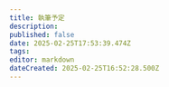```yaml
---
title: 執筆予定
description: 
published: false
date: 2025-02-25T17:53:39.474Z
tags: 
editor: markdown
dateCreated: 2025-02-25T16:52:28.500Z
---
```


<blockquote class="twitter-tweet" data-theme="dark" data-dnt="true"><a href="https://twitter.com/meitetsu600V/status/1893843099752726790?ref_src=twsrc%5Etfw"></a></blockquote>
<blockquote class="twitter-tweet" data-theme="dark" data-dnt="true"><a href="https://twitter.com/meitetsu600V/status/1890599803995754569?ref_src=twsrc%5Etfw"></a></blockquote>
<blockquote class="twitter-tweet" data-theme="dark" data-dnt="true"><a href="https://twitter.com/meitetsu600V/status/1885872598955016620?ref_src=twsrc%5Etfw"></a></blockquote>
<blockquote class="twitter-tweet" data-theme="dark" data-dnt="true"><a href="https://twitter.com/meitetsu600V/status/1884542718808134035?ref_src=twsrc%5Etfw"></a></blockquote>
<blockquote class="twitter-tweet" data-theme="dark" data-dnt="true"><a href="https://twitter.com/meitetsu600V/status/1877753816998904197?ref_src=twsrc%5Etfw"></a></blockquote>
<blockquote class="twitter-tweet" data-theme="dark" data-dnt="true"><a href="https://twitter.com/meitetsu600V/status/1876576999139099067?ref_src=twsrc%5Etfw"></a></blockquote>
<blockquote class="twitter-tweet" data-theme="dark" data-dnt="true"><a href="https://twitter.com/meitetsu600V/status/1873710256800628836?ref_src=twsrc%5Etfw"></a></blockquote>
<blockquote class="twitter-tweet" data-theme="dark" data-dnt="true"><a href="https://twitter.com/meitetsu600V/status/1873221316276568314?ref_src=twsrc%5Etfw"></a></blockquote>
<blockquote class="twitter-tweet" data-theme="dark" data-dnt="true"><a href="https://twitter.com/meitetsu600V/status/1858069422843265134?ref_src=twsrc%5Etfw"></a></blockquote>
<blockquote class="twitter-tweet" data-theme="dark" data-dnt="true"><a href="https://twitter.com/meitetsu600V/status/1857354474647605578?ref_src=twsrc%5Etfw"></a></blockquote>
<blockquote class="twitter-tweet" data-theme="dark" data-dnt="true"><a href="https://twitter.com/meitetsu600V/status/1856673516994854945?ref_src=twsrc%5Etfw"></a></blockquote>
<blockquote class="twitter-tweet" data-theme="dark" data-dnt="true"><a href="https://twitter.com/meitetsu600V/status/1856271984033968344?ref_src=twsrc%5Etfw"></a></blockquote>
<blockquote class="twitter-tweet" data-theme="dark" data-dnt="true"><a href="https://twitter.com/meitetsu600V/status/1856271718379036890?ref_src=twsrc%5Etfw"></a></blockquote>
<blockquote class="twitter-tweet" data-theme="dark" data-dnt="true"><a href="https://twitter.com/meitetsu600V/status/1855988420822413799?ref_src=twsrc%5Etfw"></a></blockquote>
<blockquote class="twitter-tweet" data-theme="dark" data-dnt="true"><a href="https://twitter.com/meitetsu600V/status/1855813830867370474?ref_src=twsrc%5Etfw"></a></blockquote>
<blockquote class="twitter-tweet" data-theme="dark" data-dnt="true"><a href="https://twitter.com/meitetsu600V/status/1855531624785678582?ref_src=twsrc%5Etfw"></a></blockquote>
<blockquote class="twitter-tweet" data-theme="dark" data-dnt="true"><a href="https://twitter.com/meitetsu600V/status/1853390499367014668?ref_src=twsrc%5Etfw"></a></blockquote>
<blockquote class="twitter-tweet" data-theme="dark" data-dnt="true"><a href="https://twitter.com/meitetsu600V/status/1849800038316376520?ref_src=twsrc%5Etfw"></a></blockquote>
<blockquote class="twitter-tweet" data-theme="dark" data-dnt="true"><a href="https://twitter.com/meitetsu600V/status/1848299661930680636?ref_src=twsrc%5Etfw"></a></blockquote>
<blockquote class="twitter-tweet" data-theme="dark" data-dnt="true"><a href="https://twitter.com/meitetsu600V/status/1833081868021051859?ref_src=twsrc%5Etfw"></a></blockquote>
<blockquote class="twitter-tweet" data-theme="dark" data-dnt="true"><a href="https://twitter.com/meitetsu600V/status/1830566078982070380?ref_src=twsrc%5Etfw"></a></blockquote>
<blockquote class="twitter-tweet" data-theme="dark" data-dnt="true"><a href="https://twitter.com/meitetsu600V/status/1809006042950611247?ref_src=twsrc%5Etfw"></a></blockquote>
<blockquote class="twitter-tweet" data-theme="dark" data-dnt="true"><a href="https://twitter.com/meitetsu600V/status/1806881044848918646?ref_src=twsrc%5Etfw"></a></blockquote>
<blockquote class="twitter-tweet" data-theme="dark" data-dnt="true"><a href="https://twitter.com/meitetsu600V/status/1794402366885871930?ref_src=twsrc%5Etfw"></a></blockquote>
<blockquote class="twitter-tweet" data-theme="dark" data-dnt="true"><a href="https://twitter.com/meitetsu600V/status/1789913585327415567?ref_src=twsrc%5Etfw"></a></blockquote>
<blockquote class="twitter-tweet" data-theme="dark" data-dnt="true"><a href="https://twitter.com/meitetsu600V/status/1770762476428157068?ref_src=twsrc%5Etfw"></a></blockquote>
<blockquote class="twitter-tweet" data-theme="dark" data-dnt="true"><a href="https://twitter.com/meitetsu600V/status/1769939056694362304?ref_src=twsrc%5Etfw"></a></blockquote>
<blockquote class="twitter-tweet" data-theme="dark" data-dnt="true"><a href="https://twitter.com/meitetsu600V/status/1751100886536106398?ref_src=twsrc%5Etfw"></a></blockquote>
<blockquote class="twitter-tweet" data-theme="dark" data-dnt="true"><a href="https://twitter.com/meitetsu600V/status/1709133436995195317?ref_src=twsrc%5Etfw"></a></blockquote>
<blockquote class="twitter-tweet" data-theme="dark" data-dnt="true"><a href="https://twitter.com/meitetsu600V/status/1708820447511633983?ref_src=twsrc%5Etfw"></a></blockquote>
<blockquote class="twitter-tweet" data-theme="dark" data-dnt="true"><a href="https://twitter.com/meitetsu600V/status/1692853201874436230?ref_src=twsrc%5Etfw"></a></blockquote>
<blockquote class="twitter-tweet" data-theme="dark" data-dnt="true"><a href="https://twitter.com/meitetsu600V/status/1690073022424842242?ref_src=twsrc%5Etfw"></a></blockquote>
<blockquote class="twitter-tweet" data-theme="dark" data-dnt="true"><a href="https://twitter.com/meitetsu600V/status/1684518039499460608?ref_src=twsrc%5Etfw"></a></blockquote>
<blockquote class="twitter-tweet" data-theme="dark" data-dnt="true"><a href="https://twitter.com/meitetsu600V/status/1683077061987143682?ref_src=twsrc%5Etfw"></a></blockquote>
<blockquote class="twitter-tweet" data-theme="dark" data-dnt="true"><a href="https://twitter.com/meitetsu600V/status/1682580836363931649?ref_src=twsrc%5Etfw"></a></blockquote>
<blockquote class="twitter-tweet" data-theme="dark" data-dnt="true"><a href="https://twitter.com/meitetsu600V/status/1668817343617843201?ref_src=twsrc%5Etfw"></a></blockquote>
<blockquote class="twitter-tweet" data-theme="dark" data-dnt="true"><a href="https://twitter.com/meitetsu600V/status/1667721378139889665?ref_src=twsrc%5Etfw"></a></blockquote>
<blockquote class="twitter-tweet" data-theme="dark" data-dnt="true"><a href="https://twitter.com/meitetsu600V/status/1667669056969916421?ref_src=twsrc%5Etfw"></a></blockquote>
<blockquote class="twitter-tweet" data-theme="dark" data-dnt="true"><a href="https://twitter.com/meitetsu600V/status/1665177806551281664?ref_src=twsrc%5Etfw"></a></blockquote>
<blockquote class="twitter-tweet" data-theme="dark" data-dnt="true"><a href="https://twitter.com/meitetsu600V/status/1664878053867286530?ref_src=twsrc%5Etfw"></a></blockquote>
<blockquote class="twitter-tweet" data-theme="dark" data-dnt="true"><a href="https://twitter.com/meitetsu600V/status/1648609673686421504?ref_src=twsrc%5Etfw"></a></blockquote>
<blockquote class="twitter-tweet" data-theme="dark" data-dnt="true"><a href="https://twitter.com/meitetsu600V/status/1623254977757212672?ref_src=twsrc%5Etfw"></a></blockquote>
<blockquote class="twitter-tweet" data-theme="dark" data-dnt="true"><a href="https://twitter.com/meitetsu600V/status/1622259869163335680?ref_src=twsrc%5Etfw"></a></blockquote>
<blockquote class="twitter-tweet" data-theme="dark" data-dnt="true"><a href="https://twitter.com/meitetsu600V/status/1619883205850697728?ref_src=twsrc%5Etfw"></a></blockquote>
<blockquote class="twitter-tweet" data-theme="dark" data-dnt="true"><a href="https://twitter.com/meitetsu600V/status/1619649121610256385?ref_src=twsrc%5Etfw"></a></blockquote>
<blockquote class="twitter-tweet" data-theme="dark" data-dnt="true"><a href="https://twitter.com/meitetsu600V/status/1618799949793366016?ref_src=twsrc%5Etfw"></a></blockquote>
<blockquote class="twitter-tweet" data-theme="dark" data-dnt="true"><a href="https://twitter.com/meitetsu600V/status/1605553517564870656?ref_src=twsrc%5Etfw"></a></blockquote>
<blockquote class="twitter-tweet" data-theme="dark" data-dnt="true"><a href="https://twitter.com/meitetsu600V/status/1605553075405475841?ref_src=twsrc%5Etfw"></a></blockquote>
<blockquote class="twitter-tweet" data-theme="dark" data-dnt="true"><a href="https://twitter.com/meitetsu600V/status/1604752107847897089?ref_src=twsrc%5Etfw"></a></blockquote>
<blockquote class="twitter-tweet" data-theme="dark" data-dnt="true"><a href="https://twitter.com/meitetsu600V/status/1603252033322373121?ref_src=twsrc%5Etfw"></a></blockquote>
<blockquote class="twitter-tweet" data-theme="dark" data-dnt="true"><a href="https://twitter.com/meitetsu600V/status/1597580865613492233?ref_src=twsrc%5Etfw"></a></blockquote>
<blockquote class="twitter-tweet" data-theme="dark" data-dnt="true"><a href="https://twitter.com/meitetsu600V/status/1595822818486550529?ref_src=twsrc%5Etfw"></a></blockquote>
<blockquote class="twitter-tweet" data-theme="dark" data-dnt="true"><a href="https://twitter.com/meitetsu600V/status/1588333304905809921?ref_src=twsrc%5Etfw"></a></blockquote>
<blockquote class="twitter-tweet" data-theme="dark" data-dnt="true"><a href="https://twitter.com/meitetsu600V/status/1577589942758174720?ref_src=twsrc%5Etfw"></a></blockquote>
<blockquote class="twitter-tweet" data-theme="dark" data-dnt="true"><a href="https://twitter.com/meitetsu600V/status/1576597226071412737?ref_src=twsrc%5Etfw"></a></blockquote>
<blockquote class="twitter-tweet" data-theme="dark" data-dnt="true"><a href="https://twitter.com/meitetsu600V/status/1567485827487514631?ref_src=twsrc%5Etfw"></a></blockquote>
<blockquote class="twitter-tweet" data-theme="dark" data-dnt="true"><a href="https://twitter.com/meitetsu600V/status/1564628675265302528?ref_src=twsrc%5Etfw"></a></blockquote>
<blockquote class="twitter-tweet" data-theme="dark" data-dnt="true"><a href="https://twitter.com/meitetsu600V/status/1564153536480288768?ref_src=twsrc%5Etfw"></a></blockquote>
<blockquote class="twitter-tweet" data-theme="dark" data-dnt="true"><a href="https://twitter.com/meitetsu600V/status/1563558337618227200?ref_src=twsrc%5Etfw"></a></blockquote>
<blockquote class="twitter-tweet" data-theme="dark" data-dnt="true"><a href="https://twitter.com/meitetsu600V/status/1561987597513080833?ref_src=twsrc%5Etfw"></a></blockquote>